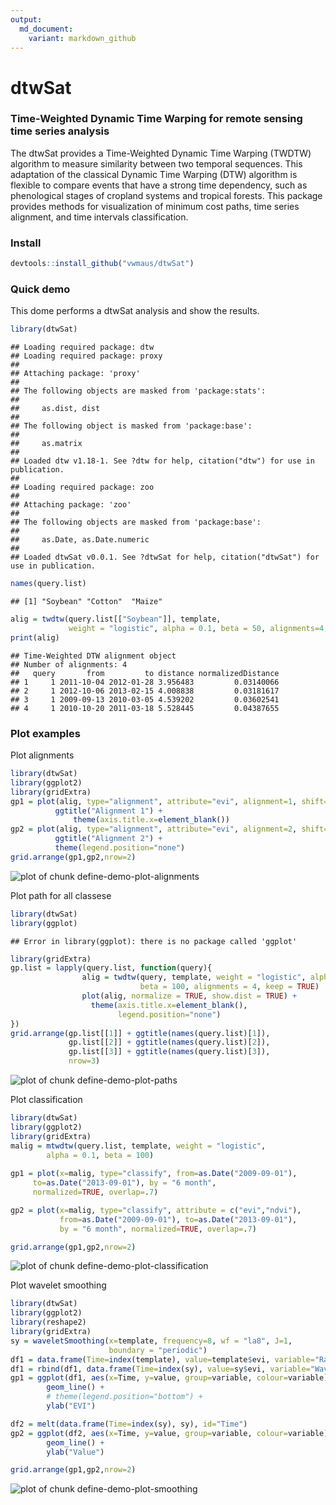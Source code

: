 ```yaml
---
output:
  md_document:
    variant: markdown_github
---
```


<!-- README.md is generated from README.Rmd. Please edit that file -->

dtwSat
=====

### Time-Weighted Dynamic Time Warping for remote sensing time series analysis
The dtwSat provides a Time-Weighted Dynamic Time Warping (TWDTW) algorithm to measure similarity between two temporal sequences. This adaptation of the classical Dynamic Time Warping (DTW) algorithm is flexible to compare events that have a strong time dependency, such as phenological stages of cropland systems and tropical forests. This package provides methods for visualization of minimum cost paths, time series alignment, and time intervals classification.

### Install

```r
devtools::install_github("vwmaus/dtwSat")
```


### Quick demo

This dome performs a dtwSat analysis and show the results.

```r
library(dtwSat)
```

```
## Loading required package: dtw
## Loading required package: proxy
## 
## Attaching package: 'proxy'
## 
## The following objects are masked from 'package:stats':
## 
##     as.dist, dist
## 
## The following object is masked from 'package:base':
## 
##     as.matrix
## 
## Loaded dtw v1.18-1. See ?dtw for help, citation("dtw") for use in publication.
## 
## Loading required package: zoo
## 
## Attaching package: 'zoo'
## 
## The following objects are masked from 'package:base':
## 
##     as.Date, as.Date.numeric
## 
## Loaded dtwSat v0.0.1. See ?dtwSat for help, citation("dtwSat") for use in publication.
```

```r
names(query.list)
```

```
## [1] "Soybean" "Cotton"  "Maize"
```

```r
alig = twdtw(query.list[["Soybean"]], template, 
             weight = "logistic", alpha = 0.1, beta = 50, alignments=4, keep=TRUE) 
print(alig)
```

```
## Time-Weighted DTW alignment object
## Number of alignments: 4 
##   query       from         to distance normalizedDistance
## 1     1 2011-10-04 2012-01-28 3.956483         0.03140066
## 2     1 2012-10-06 2013-02-15 4.008838         0.03181617
## 3     1 2009-09-13 2010-03-05 4.539202         0.03602541
## 4     1 2010-10-20 2011-03-18 5.528445         0.04387655
```

### Plot examples

Plot alignments

```r
library(dtwSat)
library(ggplot2)
library(gridExtra)
gp1 = plot(alig, type="alignment", attribute="evi", alignment=1, shift=0.5) + 
          ggtitle("Alignment 1") +
		      theme(axis.title.x=element_blank())
gp2 = plot(alig, type="alignment", attribute="evi", alignment=2, shift=0.5) +
          ggtitle("Alignment 2") + 
          theme(legend.position="none")
grid.arrange(gp1,gp2,nrow=2)
```

![plot of chunk define-demo-plot-alignments](figure/define-demo-plot-alignments-1.png) 


Plot path for all classese

```r
library(dtwSat)
library(ggplot)
```

```
## Error in library(ggplot): there is no package called 'ggplot'
```

```r
library(gridExtra)
gp.list = lapply(query.list, function(query){
  				alig = twdtw(query, template, weight = "logistic", alpha = 0.1, 
  				             beta = 100, alignments = 4, keep = TRUE)
  				plot(alig, normalize = TRUE, show.dist = TRUE) + 
  				  theme(axis.title.x=element_blank(),
  				        legend.position="none")
})
grid.arrange(gp.list[[1]] + ggtitle(names(query.list)[1]),
             gp.list[[2]] + ggtitle(names(query.list)[2]),
             gp.list[[3]] + ggtitle(names(query.list)[3]),
             nrow=3)
```

![plot of chunk define-demo-plot-paths](figure/define-demo-plot-paths-1.png) 

Plot classification

```r
library(dtwSat)
library(ggplot2)
library(gridExtra)
malig = mtwdtw(query.list, template, weight = "logistic", 
        alpha = 0.1, beta = 100)
 
gp1 = plot(x=malig, type="classify", from=as.Date("2009-09-01"),  
     to=as.Date("2013-09-01"), by = "6 month",
     normalized=TRUE, overlap=.7) 

gp2 = plot(x=malig, type="classify", attribute = c("evi","ndvi"),
           from=as.Date("2009-09-01"), to=as.Date("2013-09-01"), 
           by = "6 month", normalized=TRUE, overlap=.7)

grid.arrange(gp1,gp2,nrow=2)
```

![plot of chunk define-demo-plot-classification](figure/define-demo-plot-classification-1.png) 



Plot wavelet smoothing

```r
library(dtwSat)
library(ggplot2)
library(reshape2)
library(gridExtra)
sy = waveletSmoothing(x=template, frequency=8, wf = "la8", J=1, 
                      boundary = "periodic")
df1 = data.frame(Time=index(template), value=template$evi, variable="Raw")
df1 = rbind(df1, data.frame(Time=index(sy), value=sy$evi, variable="Wavelet filter") )
gp1 = ggplot(df1, aes(x=Time, y=value, group=variable, colour=variable)) +
   		geom_line() + 
  		# theme(legend.position="bottom") +
  		ylab("EVI")

df2 = melt(data.frame(Time=index(sy), sy), id="Time")
gp2 = ggplot(df2, aes(x=Time, y=value, group=variable, colour=variable)) +
   		geom_line() + 
  		ylab("Value") 

grid.arrange(gp1,gp2,nrow=2)
```

![plot of chunk define-demo-plot-smoothing](figure/define-demo-plot-smoothing-1.png) 




